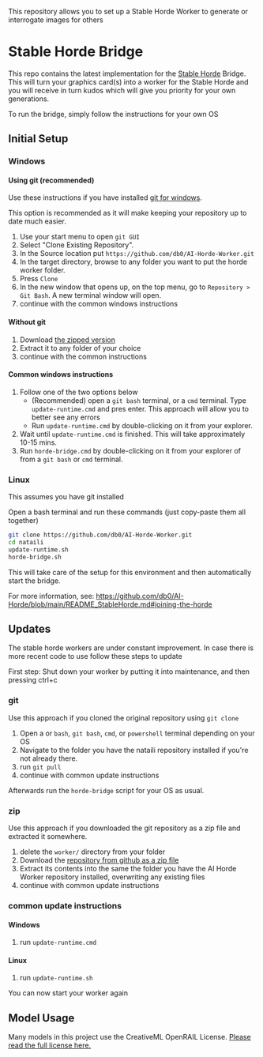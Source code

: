 This repository allows you to set up a Stable Horde Worker to generate or interrogate images for others

# Stable Horde Bridge

This repo contains the latest implementation for the [Stable Horde](https://stablehorde.net) Bridge. This will turn your graphics card(s) into a worker for the Stable Horde and you will receive in turn kudos which will give you priority for your own generations.

To run the bridge, simply follow the instructions for your own OS

## Initial Setup

### Windows

#### Using git (recommended)

Use these instructions if you have installed [git for windows](https://gitforwindows.org/).

This option is recommended as it will make keeping your repository up to date much easier.

1. Use your start menu to open `git GUI`
1. Select "Clone Existing Repository". 
1. In the Source location put `https://github.com/db0/AI-Horde-Worker.git`
1. In the target directory, browse to any folder you want to put the horde worker folder.
1. Press `Clone`
1. In the new window that opens up, on the top menu, go to `Repository > Git Bash`. A new terminal window will open.
1. continue with the common windows instructions

#### Without git
1. Download [the zipped version](https://github.com/db0/AI-Horde-Worker/archive/refs/heads/main.zip)
1. Extract it to any folder of your choice
1. continue with the common instructions

#### Common windows instructions

1. Follow one of the two options below
   * (Recommended) open a `git bash` terminal, or a `cmd` terminal. Type `update-runtime.cmd` and pres enter. This approach will allow you to better see any errors
   * Run `update-runtime.cmd` by double-clicking on it from your explorer.
1. Wait until `update-runtime.cmd` is finished. This will take approximately 10-15 mins.
1. Run `horde-bridge.cmd` by double-clicking on it from your explorer of from a `git bash` or `cmd` terminal.

### Linux

This assumes you have git installed

Open a bash terminal and run these commands (just copy-paste them all together)

```bash
git clone https://github.com/db0/AI-Horde-Worker.git
cd nataili
update-runtime.sh
horde-bridge.sh
```

This will take care of the setup for this environment and then automatically start the bridge.

For more information, see: https://github.com/db0/AI-Horde/blob/main/README_StableHorde.md#joining-the-horde


## Updates

The stable horde workers are under constant improvement. In case there is more recent code to use follow these steps to update

First step: Shut down your worker by putting it into maintenance, and then pressing ctrl+c

### git

Use this approach if you cloned the original repository using `git clone`

1. Open a or `bash`, `git bash`, `cmd`, or `powershell` terminal depending on your OS
1. Navigate to the folder you have the nataili repository installed if you're not already there.
1. run `git pull`
1. continue with common update instructions

Afterwards run the `horde-bridge` script for your OS as usual.

### zip

Use this approach if you downloaded the git repository as a zip file and extracted it somewhere.


1. delete the `worker/` directory from your folder
1. Download the [repository from github as a zip file](https://github.com/db0/AI-Horde-Worker/archive/refs/heads/main.zip)
1. Extract its contents into the same the folder you have the AI Horde Worker repository installed, overwriting any existing files
1. continue with common update instructions

### common update instructions

#### Windows

1. run `update-runtime.cmd`

#### Linux

1. run `update-runtime.sh`

You can now start your worker again

## Model Usage
Many models in this project use the CreativeML OpenRAIL License.  [Please read the full license here.](https://huggingface.co/spaces/CompVis/stable-diffusion-license)